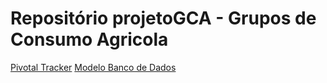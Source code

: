 # Repositório projetoGCA - Grupos de Consumo Agricola

[Pivotal Tracker](https://www.pivotaltracker.com/n/projects/2181754)
[Modelo Banco de Dados](https://drive.google.com/open?id=1AAJ7f_LdaA45T2wGmE7i1PAc0JKhKCW-)
